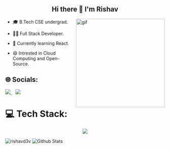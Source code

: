 <h2 align="center">Hi there 👋 I'm Rishav</h2> 

<img align="right" alt="gif" width="280" src="https://media2.giphy.com/media/f3iwJFOVOwuy7K6FFw/giphy.gif?cid=ecf05e472kvyn8rq6elqunfokq1x259qkvrcilnyb5hlp3mc&ep=v1_gifs_related&rid=giphy.gif&ct=g">

- 🎓 B.Tech CSE undergrad.

- 👨‍💻 Full Stack Developer.

- 🌱 Currently learning React.
   
- 😄 Intrested in Cloud Computing and Open-Source.
  

  
## 🌐 Socials:
<p>
   <a href="https://www.linkedin.com/in/rishav01" target="_blank">
      <img src="https://skillicons.dev/icons?i=linkedin">
   </a>&nbsp;&nbsp;
   <a href="mailto:rishavr.dev@gmail.com" target="_blank">
      <img src="https://skillicons.dev/icons?i=gmail">
   </a>
</p>


# 💻 Tech Stack:
<div align="center">
  <p>
    <img src="https://skillicons.dev/icons?i=java,js,cpp,html,css,react,tailwind,nodejs,express,mongodb,mysql,postgres,postman,vscode,linux,git&perline=14" />
  </p>
</div>

<img align="center" src="https://github-readme-stats.vercel.app/api/top-langs?username=rishavd3v&show_icons=true&locale=en&layout=compact" alt="rishavd3v" />
<img align="center" src="https://github-readme-stats.vercel.app/api?username=rishavd3v&include_all_commits=true&count_private=true&show_icons=true&theme=light&line_height=27" alt="Github Stats"/>
